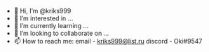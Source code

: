 - 👋 Hi, I’m @kriks999
- 👀 I’m interested in ...
- 🌱 I’m currently learning ...
- 💞️ I’m looking to collaborate on ...
- 📫 How to reach me: email - kriks999@list.ru discord - Oki#9547 

<!---
kriks999/kriks999 is a ✨ special ✨ repository because its `README.md` (this file) appears on your GitHub profile.
You can click the Preview link to take a look at your changes.
--->
